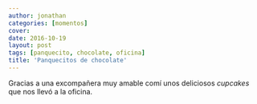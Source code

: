 ```yaml
---
author: jonathan
categories: [momentos]
cover: 
date: 2016-10-19
layout: post
tags: [panquecito, chocolate, oficina]
title: 'Panquecitos de chocolate'
---
```


Gracias a una excompañera muy amable comí unos deliciosos *cupcakes* que nos llevó a la oficina.
